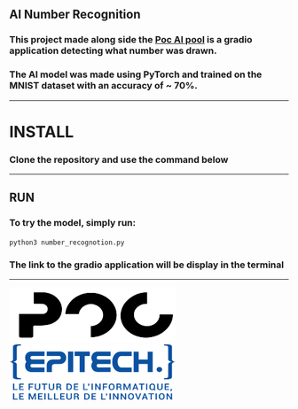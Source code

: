 ## AI Number Recognition
### This project made along side the [Poc AI pool](https://github.com/PoCInnovation/Pool2023/tree/main/Artificial%20Intelligence) is a gradio application detecting what number was drawn.
### The AI model was made using PyTorch and trained on the MNIST dataset with an accuracy of ~ 70%.

---
# INSTALL
### Clone the repository and use the command below

---
## RUN
### To try the model, simply run: 
    python3 number_recognotion.py
### The link to the gradio application will be display in the terminal

---
<img src="assets/pok.png" alt="POC Logo" title="POC Logo" width=300 height=100>&emsp;&emsp;&emsp;&emsp;&emsp;&emsp;&emsp;&emsp;&emsp;<img src="assets/epitech.png" alt="Epitech Technology Logo" title="Epitech Technology Logo" width=300 height=100>
